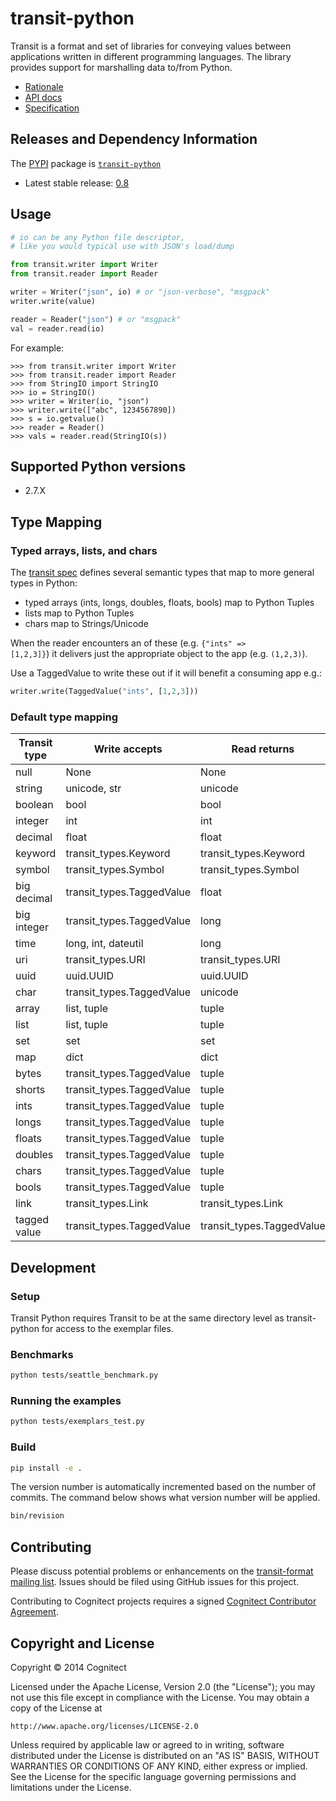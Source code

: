 transit-python
==============

Transit is a format and set of libraries for conveying values between
applications written in different programming languages. The library provides
support for marshalling data to/from Python.

 * [Rationale](http://i-should-be-a-link)
 * [API docs](http://cognitect.github.io/transit-python/)
 * [Specification](http://github.com/cognitect/transit-format)


## Releases and Dependency Information

The [PYPI](https://pypi.python.org/pypi) package is
[`transit-python`](https://pypi.python.org/pypi/transit-python)

 * Latest stable release: [0.8](https://pypi.python.org/pypi/transit-python/0.8)


## Usage

```python
# io can be any Python file descriptor,
# like you would typical use with JSON's load/dump

from transit.writer import Writer
from transit.reader import Reader

writer = Writer("json", io) # or "json-verbose", "msgpack"
writer.write(value)

reader = Reader("json") # or "msgpack"
val = reader.read(io)
```

For example:

```
>>> from transit.writer import Writer
>>> from transit.reader import Reader
>>> from StringIO import StringIO
>>> io = StringIO()
>>> writer = Writer(io, "json")
>>> writer.write(["abc", 1234567890])
>>> s = io.getvalue()
>>> reader = Reader()
>>> vals = reader.read(StringIO(s))
```


## Supported Python versions

 * 2.7.X


## Type Mapping

### Typed arrays, lists, and chars

The [transit spec](https://github.com/cognitect/transit-format)
defines several semantic types that map to more general types in Python:

* typed arrays (ints, longs, doubles, floats, bools) map to Python Tuples
* lists map to Python Tuples
* chars map to Strings/Unicode

When the reader encounters an of these (e.g. <code>{"ints" =>
[1,2,3]}</code>) it delivers just the appropriate object to the app
(e.g. <code>(1,2,3)</code>).

Use a TaggedValue to write these out if it will benefit a consuming
app e.g.:

```python
writer.write(TaggedValue("ints", [1,2,3]))
```

### Default type mapping

|Transit type|Write accepts|Read returns|
|------------|-------------|------------|
|null|None|None|
|string|unicode, str|unicode|
|boolean|bool|bool|
|integer|int|int|
|decimal|float|float|
|keyword|transit\_types.Keyword|transit\_types.Keyword|
|symbol|transit\_types.Symbol|transit\_types.Symbol|
|big decimal|transit\_types.TaggedValue|float|
|big integer|transit\_types.TaggedValue|long|
|time|long, int, dateutil|long|
|uri|transit\_types.URI|transit\_types.URI|
|uuid|uuid.UUID|uuid.UUID|
|char|transit\_types.TaggedValue|unicode|
|array|list, tuple|tuple|
|list|list, tuple|tuple|
|set|set|set|
|map|dict|dict|
|bytes|transit\_types.TaggedValue|tuple|
|shorts|transit\_types.TaggedValue|tuple|
|ints|transit\_types.TaggedValue|tuple|
|longs|transit\_types.TaggedValue|tuple|
|floats|transit\_types.TaggedValue|tuple|
|doubles|transit\_types.TaggedValue|tuple|
|chars|transit\_types.TaggedValue|tuple|
|bools|transit\_types.TaggedValue|tuple|
|link|transit\_types.Link|transit\_types.Link|
|tagged value|transit\_types.TaggedValue|transit\_types.TaggedValue|


## Development

### Setup

Transit Python requires Transit to be at the same directory level as
transit-python for access to the exemplar files.


### Benchmarks

```sh
python tests/seattle_benchmark.py
```

### Running the examples

```sh
python tests/exemplars_test.py
```

### Build

```sh
pip install -e .
```

The version number is automatically incremented based on the number of commits.
The command below shows what version number will be applied.

```sh
bin/revision
```


## Contributing

Please discuss potential problems or enhancements on the
[transit-format mailing list](https://groups.google.com/forum/#!forum/transit-format).
Issues should be filed using GitHub issues for this project.

Contributing to Cognitect projects requires a signed
[Cognitect Contributor Agreement](http://cognitect.com/contributing).


## Copyright and License

Copyright © 2014 Cognitect

Licensed under the Apache License, Version 2.0 (the "License");
you may not use this file except in compliance with the License.
You may obtain a copy of the License at

    http://www.apache.org/licenses/LICENSE-2.0

Unless required by applicable law or agreed to in writing, software
distributed under the License is distributed on an "AS IS" BASIS,
WITHOUT WARRANTIES OR CONDITIONS OF ANY KIND, either express or implied.
See the License for the specific language governing permissions and
limitations under the License.

